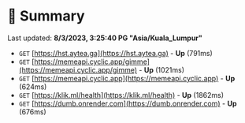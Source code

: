 # 📖 Summary
Last updated: **8/3/2023, 3:25:40 PG "Asia/Kuala_Lumpur"**

- `GET` [https://hst.aytea.ga](https://hst.aytea.ga) - **Up** (791ms)
- `GET` [https://memeapi.cyclic.app/gimme](https://memeapi.cyclic.app/gimme) - **Up** (1021ms)
- `GET` [https://memeapi.cyclic.app](https://memeapi.cyclic.app) - **Up** (624ms)
- `GET` [https://klik.ml/health](https://klik.ml/health) - **Up** (1862ms)
- `GET` [https://dumb.onrender.com](https://dumb.onrender.com) - **Up** (676ms)
